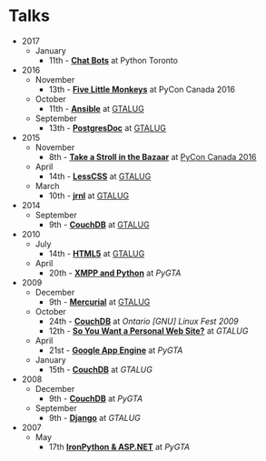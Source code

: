 # Talks

* 2017
    * January
        * 11th - [**Chat Bots**](2017/01/11/chat-bots) at Python Toronto
* 2016
    * November
        * 13th - [**Five Little Monkeys**](2016/11/13/five-little-monkeys) at PyCon Canada 2016
    * October
        * 11th - [**Ansible**](2016/10/11/ansible) at [GTALUG](https://gtalug.org/meeting/2016-10/)
    * September
        * 13th - [**PostgresDoc**](2016/09/13/postgresdoc) at [GTALUG](https://gtalug.org/meeting/2016-09/)
* 2015
    * November
        * 8th - [**Take a Stroll in the Bazaar**](2015/11/08/take-a-stroll-in-the-bazaar) at [PyCon Canada 2016](https://2015.pycon.ca/en/schedule/69/)
    * April
        * 14th - [**LessCSS**](2015/04/14/lesscss) at [GTALUG](https://gtalug.org/meeting/2015-04/)
    * March
        * 10th - [**jrnl**](2015/03/10/jrnl) at [GTALUG](https://gtalug.org/meeting/2015-03/)
* 2014
    * September
        * 9th - [**CouchDB**](2014/09/09/couchdb) at [GTALUG](https://gtalug.org/meeting/2014-09/)
* 2010
    * July
        * 14th - [**HTML5**](2010/07/14/html5) at [GTALUG](https://gtalug.org/meeting/2010-07/)
    * April
        * 20th - [**XMPP and Python**](2010/04/20/xmpp-python) at _PyGTA_
* 2009
    * December
        * 9th - [**Mercurial**](2009/12/09/mercurial) at [GTALUG](https://gtalug.org/meeting/2009-12/)
    * October
        * 24th - [**CouchDB**](2009/10/24/couchdb) at _Ontario [GNU] Linux Fest 2009_
        * 12th - [**So You Want a Personal Web Site?**](2009/10/12/so-you-want-a-personal-web-site) at _GTALUG_
    * April
        * 21st - [**Google App Engine**](2009/04/21/google-app-engine) at _PyGTA_
    * January
        * 15th - [**CouchDB**](2009/01/15/couchdb) at _GTALUG_
* 2008
    * December
        * 9th - [**CouchDB**](2008/12/09/couchdb) at _PyGTA_
    * September
        * 9th - [**Django**](2008/09/09/django) at _GTALUG_
* 2007
    * May
        * 17th [**IronPython & ASP.NET**](2007/04/17/ironpython-aspnet) at _PyGTA_
